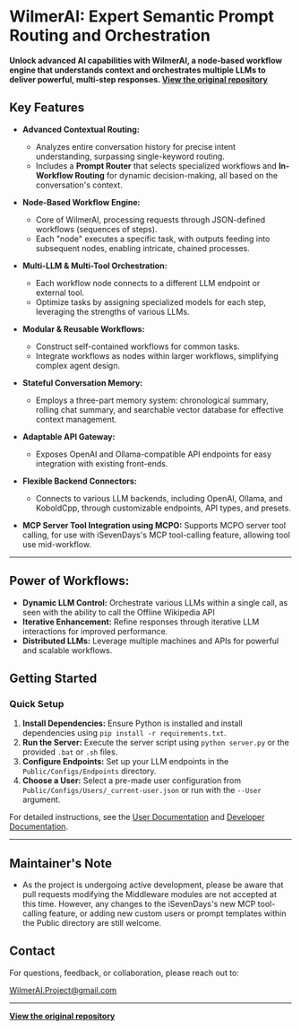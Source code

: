 # WilmerAI: Expert Semantic Prompt Routing and Orchestration

**Unlock advanced AI capabilities with WilmerAI, a node-based workflow engine that understands context and orchestrates multiple LLMs to deliver powerful, multi-step responses.  [View the original repository](https://github.com/SomeOddCodeGuy/WilmerAI)**

## Key Features

*   **Advanced Contextual Routing:**
    *   Analyzes entire conversation history for precise intent understanding, surpassing single-keyword routing.
    *   Includes a **Prompt Router** that selects specialized workflows and **In-Workflow Routing** for dynamic decision-making, all based on the conversation's context.

*   **Node-Based Workflow Engine:**
    *   Core of WilmerAI, processing requests through JSON-defined workflows (sequences of steps).
    *   Each "node" executes a specific task, with outputs feeding into subsequent nodes, enabling intricate, chained processes.

*   **Multi-LLM & Multi-Tool Orchestration:**
    *   Each workflow node connects to a different LLM endpoint or external tool.
    *   Optimize tasks by assigning specialized models for each step, leveraging the strengths of various LLMs.

*   **Modular & Reusable Workflows:**
    *   Construct self-contained workflows for common tasks.
    *   Integrate workflows as nodes within larger workflows, simplifying complex agent design.

*   **Stateful Conversation Memory:**
    *   Employs a three-part memory system: chronological summary, rolling chat summary, and searchable vector database for effective context management.

*   **Adaptable API Gateway:**
    *   Exposes OpenAI and Ollama-compatible API endpoints for easy integration with existing front-ends.

*   **Flexible Backend Connectors:**
    *   Connects to various LLM backends, including OpenAI, Ollama, and KoboldCpp, through customizable endpoints, API types, and presets.

*   **MCP Server Tool Integration using MCPO:** Supports MCPO server tool calling, for use with iSevenDays's MCP tool-calling feature, allowing tool use mid-workflow.

---

## Power of Workflows:

*   **Dynamic LLM Control:** Orchestrate various LLMs within a single call, as seen with the ability to call the Offline Wikipedia API
*   **Iterative Enhancement:** Refine responses through iterative LLM interactions for improved performance.
*   **Distributed LLMs:** Leverage multiple machines and APIs for powerful and scalable workflows.

## Getting Started

### Quick Setup

1.  **Install Dependencies:** Ensure Python is installed and install dependencies using `pip install -r requirements.txt`.
2.  **Run the Server:** Execute the server script using `python server.py` or the provided `.bat` or `.sh` files.
3.  **Configure Endpoints:** Set up your LLM endpoints in the `Public/Configs/Endpoints` directory.
4.  **Choose a User:** Select a pre-made user configuration from `Public/Configs/Users/_current-user.json` or run with the `--User` argument.

For detailed instructions, see the [User Documentation](/Docs/_User_Documentation/README.md) and [Developer Documentation](/Docs/Developer_Docs/README.md).

---

## Maintainer's Note
  *   As the project is undergoing active development, please be aware that pull requests modifying the Middleware modules are not accepted at this time. However, any changes to the iSevenDays's new MCP tool-calling feature, or adding new custom users or prompt templates within the Public directory are still welcome.

## Contact

For questions, feedback, or collaboration, please reach out to:

WilmerAI.Project@gmail.com

---

**[View the original repository](https://github.com/SomeOddCodeGuy/WilmerAI)**